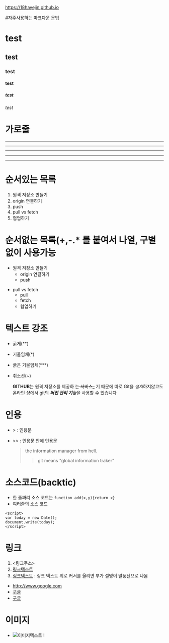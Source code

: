 
https://18hayejin.github.io

#자주사용하는 마크다운 문법

# test
## test
### test
#### test
##### test
###### test

# 가로줄
---
-----
***
******
* * *

# 순서있는 목록
1. 원격 저장소 만들기
2. origin 연결하기
3. push
4. pull vs fetch
5. 협업하기

# 순서없는 목록(+,-.* 를 붙여서 나열, 구별없이 사용가능
- 원격 저장소 만들기
    - origin 연결하기
    - push
 
+ pull vs fetch
  * pull
  * fetch
  - 협업하기
 
# 텍스트 강조
- 굵게(**)
- 기울임체(*)
- 굵은 기울임체(***)
- 취소선(~)

  **GITHUB**는 원격 저장소를 제공하 ~~는 서비스_~~ 기 때문에
  따로 Git을 *설치*하지않고도
  온라인 샹에서 git의 ***버전 관리 기능***을 사용할 수 있습니다

# 인용
  - &gt; : 인용문
  - &gt;&gt; : 인용문 안에 인용문
 
    > the information manager from hell.
    >> git means "global information traker"


# 소스코드(backtic)
- 한 줄짜리 소스 코드는 `function add(x,y){return x}`
- 여러줄의 소스 코드
````
<script>
var today = new Date();
document.write(today);
</script>
````

# 링크
1. <링크주소>
2. [링크텍스트](링크주소)
3. [링크텍스트](링크주소, "부가설명") : 링크 텍스트 위로 커서를 올리면 부가 설명이 말풍선으로 나옴

- <http://www.google.com>
- [구글](http://www.google.com)
- [구글](http://www.google.com, "검색사이트")

# 이미지
  - ![이미지텍스트](./이미지경로)
    !
